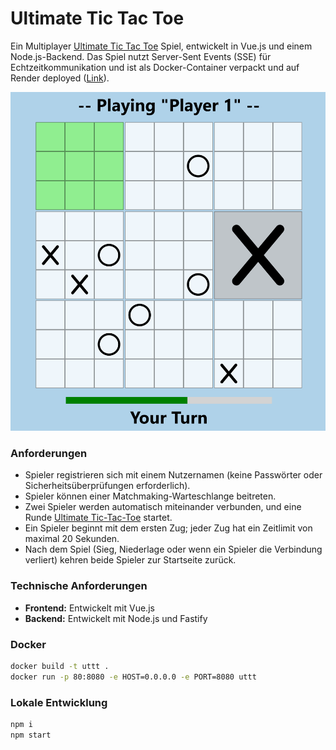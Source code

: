 # Ultimate Tic Tac Toe

Ein Multiplayer [Ultimate Tic Tac Toe](https://en.wikipedia.org/wiki/Ultimate_tic-tac-toe) Spiel,
entwickelt in Vue.js und einem Node.js-Backend. Das Spiel nutzt Server-Sent Events (SSE) für
Echtzeitkommunikation und ist als Docker-Container verpackt und auf Render deployed ([Link](https://ultimate-tic-tac-toe-sgft.onrender.com/)).

![game](game-image.png)

### Anforderungen

- Spieler registrieren sich mit einem Nutzernamen (keine Passwörter oder Sicherheitsüberprüfungen erforderlich).
- Spieler können einer Matchmaking-Warteschlange beitreten.
- Zwei Spieler werden automatisch miteinander verbunden, und eine Runde [Ultimate Tic-Tac-Toe](https://en.wikipedia.org/wiki/Ultimate_tic-tac-toe) startet.
- Ein Spieler beginnt mit dem ersten Zug; jeder Zug hat ein Zeitlimit von maximal 20 Sekunden.
- Nach dem Spiel (Sieg, Niederlage oder wenn ein Spieler die Verbindung verliert) kehren beide Spieler zur Startseite zurück.

### Technische Anforderungen

- **Frontend:** Entwickelt mit Vue.js
- **Backend:** Entwickelt mit Node.js und Fastify

### Docker

```sh
docker build -t uttt .
docker run -p 80:8080 -e HOST=0.0.0.0 -e PORT=8080 uttt
```

### Lokale Entwicklung

```sh
npm i
npm start
```
